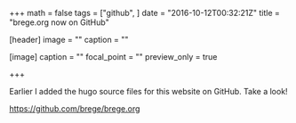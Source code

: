 +++
math = false
tags = ["github",
]
date = "2016-10-12T00:32:21Z"
title = "brege.org now on GitHub"

[header]
image = ""
caption = ""

[image]
caption = ""
focal_point = ""
preview_only = true

+++

Earlier I added the hugo source files for this website on GitHub.  Take a look! 

https://github.com/brege/brege.org
